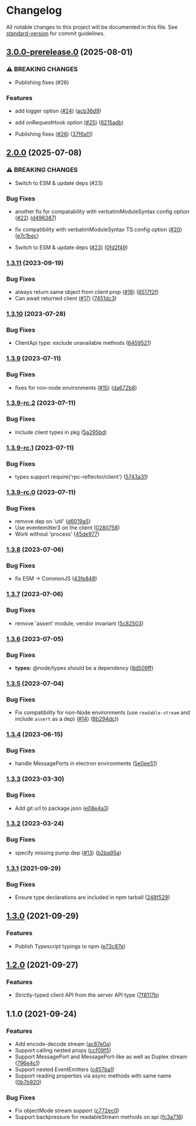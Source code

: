 # Changelog

All notable changes to this project will be documented in this file. See [standard-version](https://github.com/conventional-changelog/standard-version) for commit guidelines.

## [3.0.0-prerelease.0](https://github.com/gmaclennan/rpc-reflector/compare/v2.0.0...v3.0.0-prerelease.0) (2025-08-01)

### ⚠ BREAKING CHANGES

- Publishing fixes (#26)

### Features

- add logger option ([#24](https://github.com/gmaclennan/rpc-reflector/issues/24)) ([acb36d9](https://github.com/gmaclennan/rpc-reflector/commit/acb36d9ece506609e31b29744a1365a4d9742119))
- add onRequestHook option ([#25](https://github.com/gmaclennan/rpc-reflector/issues/25)) ([8215adb](https://github.com/gmaclennan/rpc-reflector/commit/8215adb0bb47a346c0ce31f7d0ab3dce3af8286b))

- Publishing fixes ([#26](https://github.com/gmaclennan/rpc-reflector/issues/26)) ([37f6a11](https://github.com/gmaclennan/rpc-reflector/commit/37f6a11e4b478692e66b512de559db693b3c21e9))

## [2.0.0](https://github.com/gmaclennan/rpc-reflector/compare/v1.3.11...v2.0.0) (2025-07-08)

### ⚠ BREAKING CHANGES

- Switch to ESM & update deps (#23)

### Bug Fixes

- another fix for compatability with verbatimModuleSyntax config option ([#22](https://github.com/gmaclennan/rpc-reflector/issues/22)) ([d496387](https://github.com/gmaclennan/rpc-reflector/commit/d4963871dbbf7e3c3dfebef1e07b6465c2172775))
- fix compatibility with verbatimModuleSyntax TS config option ([#20](https://github.com/gmaclennan/rpc-reflector/issues/20)) ([e7c1bec](https://github.com/gmaclennan/rpc-reflector/commit/e7c1becbc6fa7c9c1345b99ca20fc3331dc756af))

- Switch to ESM & update deps ([#23](https://github.com/gmaclennan/rpc-reflector/issues/23)) ([0fd2f49](https://github.com/gmaclennan/rpc-reflector/commit/0fd2f49da426ea42a9bb580a409a6171924876f4))

### [1.3.11](https://github.com/gmaclennan/rpc-reflector/compare/v1.3.10...v1.3.11) (2023-09-19)

### Bug Fixes

- always return same object from client prop ([#18](https://github.com/gmaclennan/rpc-reflector/issues/18)) ([8517f2f](https://github.com/gmaclennan/rpc-reflector/commit/8517f2f44d34a0fe96ebc12ee4525f799a636626))
- Can await returned client ([#17](https://github.com/gmaclennan/rpc-reflector/issues/17)) ([7451dc3](https://github.com/gmaclennan/rpc-reflector/commit/7451dc3e253d50d21f99b7e2c3de12fd22afd125))

### [1.3.10](https://github.com/gmaclennan/rpc-reflector/compare/v1.3.9...v1.3.10) (2023-07-28)

### Bug Fixes

- ClientApi type: exclude unavailable methods ([6459521](https://github.com/gmaclennan/rpc-reflector/commit/6459521bcfa3a77da4f84d9ee56c29081be17a74))

### [1.3.9](https://github.com/gmaclennan/rpc-reflector/compare/v1.3.8...v1.3.9) (2023-07-11)

### Bug Fixes

- fixes for non-node environments ([#15](https://github.com/gmaclennan/rpc-reflector/issues/15)) ([da672b8](https://github.com/gmaclennan/rpc-reflector/commit/da672b859e44d88de83ad02b762f461a710139b4))

### [1.3.9-rc.2](https://github.com/gmaclennan/rpc-reflector/compare/v1.3.9-rc.1...v1.3.9-rc.2) (2023-07-11)

### Bug Fixes

- include client types in pkg ([5a295bd](https://github.com/gmaclennan/rpc-reflector/commit/5a295bd7929745cf6ef2807440cd326292445768))

### [1.3.9-rc.1](https://github.com/gmaclennan/rpc-reflector/compare/v1.3.9-rc.0...v1.3.9-rc.1) (2023-07-11)

### Bug Fixes

- types support require('rpc-reflector/client') ([5743a31](https://github.com/gmaclennan/rpc-reflector/commit/5743a310238f863889eb733f57c65d9d7253fb5d))

### [1.3.9-rc.0](https://github.com/gmaclennan/rpc-reflector/compare/v1.3.8...v1.3.9-rc.0) (2023-07-11)

### Bug Fixes

- remove dep on 'util' ([d6019a5](https://github.com/gmaclennan/rpc-reflector/commit/d6019a562d9776ae45bda7a3e891e936983f6a61))
- Use eventemitter3 on the client ([0280758](https://github.com/gmaclennan/rpc-reflector/commit/0280758b078542f59bfa9ffe2e0dccc6323f440b))
- Work without 'process' ([45de977](https://github.com/gmaclennan/rpc-reflector/commit/45de977a05abe8b1cd05feeb389d047f2496bd3b))

### [1.3.8](https://github.com/gmaclennan/rpc-reflector/compare/v1.3.7...v1.3.8) (2023-07-06)

### Bug Fixes

- fix ESM -> CommonJS ([43fe848](https://github.com/gmaclennan/rpc-reflector/commit/43fe848046222de898efb9695b146f8126cd3cb0))

### [1.3.7](https://github.com/gmaclennan/rpc-reflector/compare/v1.3.6...v1.3.7) (2023-07-06)

### Bug Fixes

- remove 'assert' module, vendor invariant ([5c82503](https://github.com/gmaclennan/rpc-reflector/commit/5c82503f52bf2af698b9afcf182ad1971a9c1c71))

### [1.3.6](https://github.com/gmaclennan/rpc-reflector/compare/v1.3.5...v1.3.6) (2023-07-05)

### Bug Fixes

- **types:** @node/types should be a dependency ([8d509ff](https://github.com/gmaclennan/rpc-reflector/commit/8d509ff4bf5bed897953073f864429b37d93f9f1))

### [1.3.5](https://github.com/gmaclennan/rpc-reflector/compare/v1.3.4...v1.3.5) (2023-07-04)

### Bug Fixes

- Fix compatibility for non-Node environments (use `readable-stream` and include `assert` as a dep) ([#14](https://github.com/gmaclennan/rpc-reflector/pull/14)) ([8b294dc](https://github.com/gmaclennan/rpc-reflector/commit/8b294dcc53e3ee2ef49994eb7415626da2b170340)))

### [1.3.4](https://github.com/gmaclennan/rpc-reflector/compare/v1.3.3...v1.3.4) (2023-06-15)

### Bug Fixes

- handle MessagePorts in electron environments ([5e0ee51](https://github.com/gmaclennan/rpc-reflector/commit/5e0ee51ed5d58d3660ea4dc5da81f96ec50a3e9b))

### [1.3.3](https://github.com/gmaclennan/rpc-reflector/compare/v1.3.2...v1.3.3) (2023-03-30)

### Bug Fixes

- Add git url to package.json ([e08e4a3](https://github.com/gmaclennan/rpc-reflector/commit/e08e4a3a38684a79cbab132eb4530147f3ec9c41))

### [1.3.2](https://github.com/gmaclennan/rpc-reflector/compare/v1.3.1...v1.3.2) (2023-03-24)

### Bug Fixes

- specify missing pump dep ([#13](https://github.com/gmaclennan/rpc-reflector/issues/13)) ([b2ba95a](https://github.com/gmaclennan/rpc-reflector/commit/b2ba95a1281d668b7fba54c37f96af7caa4e283c))

### [1.3.1](https://github.com/gmaclennan/rpc-reflector/compare/v1.3.0...v1.3.1) (2021-09-29)

### Bug Fixes

- Ensure type declarations are included in npm tarball ([248f529](https://github.com/gmaclennan/rpc-reflector/commit/248f5293ad920c96a1ab0ee19d060958e8acb645))

## [1.3.0](https://github.com/gmaclennan/rpc-reflector/compare/v1.2.0...v1.3.0) (2021-09-29)

### Features

- Publish Typescript typings to npm ([e73c87e](https://github.com/gmaclennan/rpc-reflector/commit/e73c87ef33b44d490ee33b8656f67240556cdb63))

## [1.2.0](https://github.com/gmaclennan/rpc-reflector/compare/v1.1.0...v1.2.0) (2021-09-27)

### Features

- Strictly-typed client API from the server API type ([7f8117b](https://github.com/gmaclennan/rpc-reflector/commit/7f8117bfc58a762b184b8e273547e9be74d5c950))

## 1.1.0 (2021-09-24)

### Features

- Add encode-decode stream ([ac87e0a](https://github.com/gmaclennan/rpc-reflector/commit/ac87e0aee7ca2acab9b4ab546bb3740d2ab594d8))
- Support calling nested props ([ccf09f5](https://github.com/gmaclennan/rpc-reflector/commit/ccf09f574518cbca6370d8a26a16b97def038134))
- Support MessagePort and MessagePort-like as well as Duplex stream ([796e4c1](https://github.com/gmaclennan/rpc-reflector/commit/796e4c1d346281ce5639c85f80dd0d18580369a4))
- Support nested EventEmitters ([c457ba1](https://github.com/gmaclennan/rpc-reflector/commit/c457ba1f72e3155c1d4efc041c97dd0e4ad16582))
- Support reading properties via async methods with same name ([0b7b920](https://github.com/gmaclennan/rpc-reflector/commit/0b7b9205df46829b962c2f81f70e57232f6fb0a9))

### Bug Fixes

- Fix objectMode stream support ([c772ec0](https://github.com/gmaclennan/rpc-reflector/commit/c772ec09ddab31915943467df0c90bc28c9cd15f))
- Support backpressure for readableStream methods on api ([fc3a718](https://github.com/gmaclennan/rpc-reflector/commit/fc3a7184a146863f47e830a552accc573437f264))
